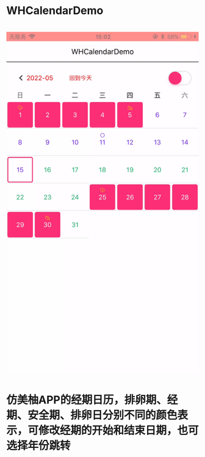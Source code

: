 # WHCalendarDemo
# ![image](https://github.com/vikey10/WHCalendarDemo/blob/master/whcalenderdemo.gif)
# 仿美柚APP的经期日历，排卵期、经期、安全期、排卵日分别不同的颜色表示，可修改经期的开始和结束日期，也可选择年份跳转



